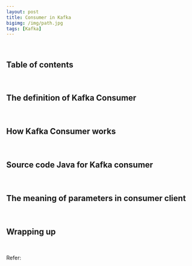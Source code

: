 ```yaml
---
layout: post
title: Consumer in Kafka
bigimg: /img/path.jpg
tags: [Kafka]
---
```




<br>

## Table of contents





<br>

## The definition of Kafka Consumer





<br>

## How Kafka Consumer works




<br>

## Source code Java for Kafka consumer





<br>

## The meaning of parameters in consumer client






<br>

## Wrapping up







<br>

Refer:
